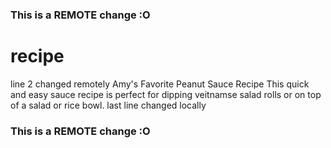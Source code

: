 ### This is a REMOTE change :O
# recipe
line 2 changed remotely
Amy's Favorite Peanut Sauce Recipe
This quick and easy sauce recipe is perfect for dipping veitnamse salad rolls or on top of a salad or rice bowl.
last line changed locally
### This is a REMOTE change :O
